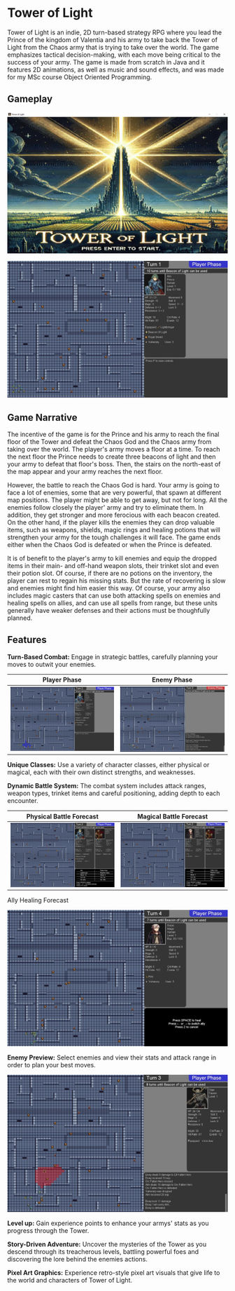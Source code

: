 # Tower of Light

Tower of Light is an indie, 2D turn-based strategy RPG where you lead the Prince of the kingdom of Valentia and his army to take back the Tower of Light from the Chaos army that is trying to take over the world. The game emphasizes tactical decision-making, with each move being critical to the success of your army. The game is made from scratch in Java and it features 2D animations, as well as music and sound effects, and was made for my MSc course Object Oriented Programming.

## Gameplay

![Start_screen.jpg](README/Start_screen.jpg) 

![Gameplay_1.jpg](README/Gameplay_1.jpg) 

## Game Narrative

The incentive of the game is for the Prince and his army to reach the final floor of the Tower and defeat the Chaos God and the Chaos army from taking over the world.
The player's army moves a floor at a time. To reach the next floor the Prince needs to create three beacons of light and then your army to defeat that floor's boss. 
Then, the stairs on the north-east of the map appear and your army reaches the next floor.

However, the battle to reach the Chaos God is hard. Your army is going to face a lot of enemies, some that are very powerful, that spawn at different map positions.
The player might be able to get away, but not for long. All the enemies follow closely the player' army and try to eliminate them.  In addition, they get stronger 
and more ferocious with each beacon created. On the other hand, if the player kills the enemies they can drop valuable items, such as weapons, shields, magic rings
and healing potions that will strengthen your army for the tough challenges it will face. The game ends either when the Chaos God is defeated or when the Prince 
is defeated.

It is of benefit to the player's army to kill enemies and equip the dropped items in their main- and off-hand weapon slots, their trinket slot and even their
potion slot. Of course, if there are no potions on the inventory, the player can rest to regain his missing stats. But the rate of recovering is slow and 
enemies might find him easier this way. Of course, your army also includes magic casters that can use both attacking spells on enemies and healing spells on 
allies, and can use all spells from range, but these units generally have weaker defenses and their actions must be thoughfully planned. 

## Features

**Turn-Based Combat:** Engage in strategic battles, carefully planning your moves to outwit your enemies.

| Player Phase                                       | Enemy Phase                      |
|---------------------------------                   |---------------------------------|
| ![Player_Movement.jpg](README/Player_Movement.jpg) | ![Enemy_Phase.jpg](README/Enemy_Phase.jpg) |

**Unique Classes:** Use a variety of character classes, either physical or magical, each with their own distinct strengths, and weaknesses.

**Dynamic Battle System:** The combat system includes attack ranges, weapon types, trinket items and careful positioning, adding depth to each encounter.

| Physical Battle Forecast                           | Magical Battle Forecast                      |
|---------------------------------                   |---------------------------------|
| ![Battle_Phase.jpg](README/Battle_Phase.jpg) | ![Magic_Attack.jpg](README/Magic_Attack.jpg) |

Ally Healing Forecast                                 
            
![Ally_Heal.jpg](README/Ally_Heal.jpg) 

**Enemy Preview:** Select enemies and view their stats and attack range in order to plan your best moves.

![Enemy_Range.jpg](README/Enemy_Range.jpg) 

**Level up:** Gain experience points to enhance your armys' stats as you progress through the Tower.

**Story-Driven Adventure:** Uncover the mysteries of the Tower as you descend through its treacherous levels, battling powerful foes and discovering the lore
behind the enemies actions.

**Pixel Art Graphics:** Experience retro-style pixel art visuals that give life to the world and characters of Tower of Light.



